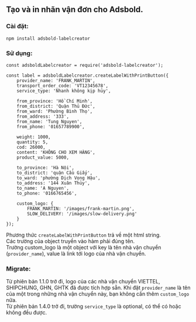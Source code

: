 ## Tạo và in nhãn vận đơn cho Adsbold.

### Cài đặt: 
    npm install adsbold-labelcreator

### Sử dụng:


```
const adsboldLabelcreator = require('adsbold-labelcreator');

const label = adsboldLabelcreator.createLabelWithPrintButton({
    provider_name: 'FRANK_MARTIN',
    transport_order_code: 'VT12345678',
    service_type: 'Nhanh không kịp hủy',

    from_province: 'Hồ Chí Minh',
    from_district: 'Quận Thủ Đức',
    from_ward: 'Phường Bình Thọ',
    from_address: '333',
    from_name: 'Tung Nguyen',
    from_phone: '01657789900',

    weight: 1000,
    quantity: 5,
    cod: 26000,
    content: 'KHÔNG CHO XEM HÀNG',
    product_value: 5000,

    to_province: 'Hà Nội',
    to_district: 'quận Cầu Giấy',
    to_ward: 'phường Dịch Vọng Hậu',
    to_address: '144 Xuân Thủy',
    to_name: 'A Nguyen',
    to_phone: '0166765456',

    custom_logo: {
        FRANK_MARTIN: '/images/frank-martin.png',
        SLOW_DELIVERY: '/images/slow-delivery.png'
    }
});
```
Phương thức `createLabelWithPrintButton` trả về một html string.\
Các trường của object truyền vào hàm phải đúng tên.\
Trường custom_logo là một object với key là tên nhà vận chuyển (`provider_name`), value là link tới logo của nhà vận chuyển.

### Migrate:
Từ phiên bản 1.1.0 trở đi, logo của các nhà vận chuyển VIETTEL, SHIPCHUNG, GHN, GHTK đã được tích hợp sẵn. Khi đặt `provider_name` là tên của một trong những nhà vận chuyển này, bạn không cần thêm `custom_logo` nữa.\
Từ phiên bản 1.4.0 trở đi, trường `service_type` là optional, có thể có hoặc không đều được.

